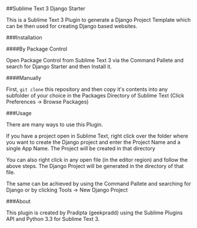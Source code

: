 ##Sublime Text 3 Django Starter

This is a Sublime Text 3 Plugin to generate a Django Project Template which can be then used for creating Django based websites. 

###Installation

####By Package Control

Open Package Control from Sublime Text 3 via the Command Pallete and search for Django Starter and then Install it.

####Manually

First, `git clone` this repository and then copy it's contents into any subfolder of your choice in the Packages Directory of Sublime Text (Click Preferences -> Browse Packages)

###Usage

There are many ways to use this Plugin.

If you have a project open in Sublime Text, right click over the folder where you want to create the Django project and enter the Project Name and a single App Name. The Project will be created in that directory

You can also right click in any open file (in the editor region) and follow the above steps. The Django Project will be generated in the directory of that file.

The same can be achieved by using the Command Pallete and searching for Django or by clicking Tools -> New Django Project

###About

This plugin is created by Pradipta (geekpradd) using the Sublime Plugins API and Python 3.3 for Sublime Text 3.